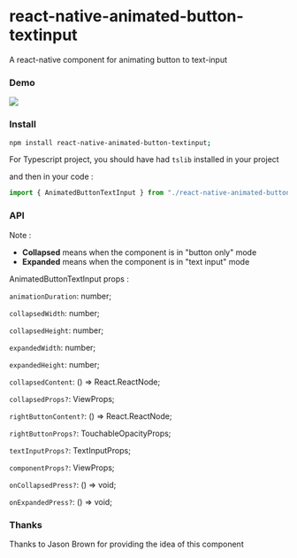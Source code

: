 # react-native-animated-button-textinput

A react-native component for animating button to text-input

### Demo

![](https://imgur.com/or8RNEq.gif)

### Install

```bash
npm install react-native-animated-button-textinput;
```

For Typescript project, you should have had `tslib` installed in your project

and then in your code :

```js
import { AnimatedButtonTextInput } from "./react-native-animated-button-textinput";
```

### API

Note :

- **Collapsed** means when the component is in "button only" mode
- **Expanded** means when the component is in "text input" mode

AnimatedButtonTextInput props :

`animationDuration`: number;

`collapsedWidth`: number;

`collapsedHeight`: number;

`expandedWidth`: number;

`expandedHeight`: number;

`collapsedContent`: () => React.ReactNode;

`collapsedProps?`: ViewProps;

`rightButtonContent?`: () => React.ReactNode;

`rightButtonProps?`: TouchableOpacityProps;

`textInputProps?`: TextInputProps;

`componentProps?`: ViewProps;

`onCollapsedPress?`: () => void;

`onExpandedPress?`: () => void;

### Thanks

Thanks to Jason Brown for providing the idea of this component
